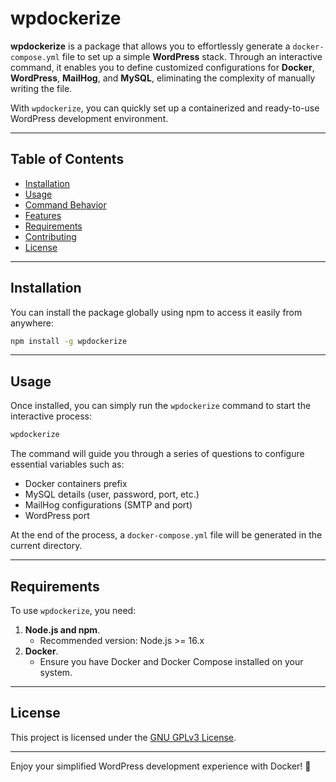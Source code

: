 # wpdockerize

**wpdockerize** is a package that allows you to effortlessly generate a `docker-compose.yml` file to set up a simple **WordPress** stack. Through an interactive command, it enables you to define customized configurations for **Docker**, **WordPress**, **MailHog**, and **MySQL**, eliminating the complexity of manually writing the file.

With `wpdockerize`, you can quickly set up a containerized and ready-to-use WordPress development environment.

---

## Table of Contents

- [Installation](#installation)
- [Usage](#usage)
- [Command Behavior](#command-behavior)
- [Features](#features)
- [Requirements](#requirements)
- [Contributing](#contributing)
- [License](#license)

---

## Installation

You can install the package globally using npm to access it easily from anywhere:

```bash
npm install -g wpdockerize
```

---

## Usage

Once installed, you can simply run the `wpdockerize` command to start the interactive process:

```bash
wpdockerize
```

The command will guide you through a series of questions to configure essential variables such as:

- Docker containers prefix
- MySQL details (user, password, port, etc.)
- MailHog configurations (SMTP and port)
- WordPress port

At the end of the process, a `docker-compose.yml` file will be generated in the current directory.

---

## Requirements

To use `wpdockerize`, you need:

1. **Node.js and npm**.
    - Recommended version: Node.js >= 16.x
2. **Docker**.
    - Ensure you have Docker and Docker Compose installed on your system.

---

## License

This project is licensed under the [GNU GPLv3 License](LICENSE).

---

Enjoy your simplified WordPress development experience with Docker! 🚀
